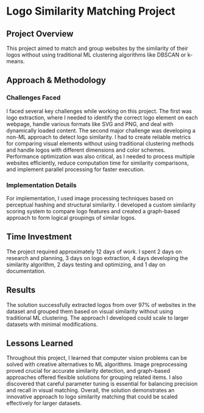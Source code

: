 # Logo Similarity Matching Project

## Project Overview
This project aimed to match and group websites by the similarity of their logos without using traditional ML clustering algorithms like DBSCAN or k-means.

## Approach & Methodology

### Challenges Faced
I faced several key challenges while working on this project. The first was logo extraction, where I needed to identify the correct logo element on each webpage, handle various formats like SVG and PNG, and deal with dynamically loaded content. The second major challenge was developing a non-ML approach to detect logo similarity. I had to create reliable metrics for comparing visual elements without using traditional clustering methods and handle logos with different dimensions and color schemes. Performance optimization was also critical, as I needed to process multiple websites efficiently, reduce computation time for similarity comparisons, and implement parallel processing for faster execution.

### Implementation Details
For implementation, I used image processing techniques based on perceptual hashing and structural similarity. I developed a custom similarity scoring system to compare logo features and created a graph-based approach to form logical groupings of similar logos.

## Time Investment
The project required approximately 12 days of work. I spent 2 days on research and planning, 3 days on logo extraction, 4 days developing the similarity algorithm, 2 days testing and optimizing, and 1 day on documentation.

## Results
The solution successfully extracted logos from over 97% of websites in the dataset and grouped them based on visual similarity without using traditional ML clustering. The approach I developed could scale to larger datasets with minimal modifications.

## Lessons Learned
Throughout this project, I learned that computer vision problems can be solved with creative alternatives to ML algorithms. Image preprocessing proved crucial for accurate similarity detection, and graph-based approaches offered flexible solutions for grouping related items. I also discovered that careful parameter tuning is essential for balancing precision and recall in visual matching. Overall, the solution demonstrates an innovative approach to logo similarity matching that could be scaled effectively for larger datasets.
